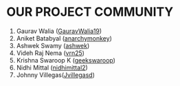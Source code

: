 # OUR PROJECT COMMUNITY

1. Gaurav Walia ([GauravWalia19](https://github.com/GauravWalia19))
2. Aniket Batabyal ([anarchymonkey](https://github.com/anarchymonkey))
3. Ashwek Swamy ([ashwek](https://github.com/ashwek))
4. Videh Raj Nema ([vrn25](https://github.com/vrn25))
5. Krishna Swaroop K ([geekswaroop](https://github.com/geekswaroop))
6. Nidhi Mittal ([nidhimittal2](https://github.com/nidhimittal2))
7. Johnny Villegas([Jvillegasd](https://github.com/Jvillegasd))
